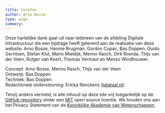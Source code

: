 ```yaml
---
title: Colofon
author: Arno Bosse
type: page
summary:
---
```

Onze hartelijke dank gaat uit naar iedereen van de afdeling Digitale Infrastructuur die een bijdrage heeft geleverd aan de realisatie van deze website: Arno Bosse, Hennie Brugman, Gordon Cupac, Bas Doppen, Guido Gerritsen, Stefan Klut, Mario Mieldijk, Menno Rasch, Dirk Roorda, Thijs van der Veen, Rutger van Koert, Thomas Vermaut en Menzo Windhouwer.

Concept: Arno Bosse, Menno Rasch, Thijs van der Veen</br>
Ontwerp: Bas Doppen</br>
Techniek: Bas Doppen</br>
Redactionele ondersteuning: Ericka Renckens ([tatataal.nl](https://www.tatataal.nl))</br>

Tenzij anders vermeld, is alle inhoud op deze site vrij toegankelijk op de [GitHub repository](https://github.com/knaw-huc/di-website/) onder een [MIT](https://github.com/knaw-huc/di-website/blob/main/LICENSE) open source licentie. We houden ons aan het Privacy Statement van de [Koninklijke Akademie van Wetenschappen](https://www.knaw.nl/privacy).
